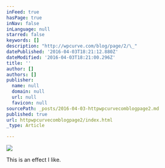 ```yaml
---
inFeed: true
hasPage: true
inNav: false
inLanguage: null
starred: false
keywords: []
description: "http://wpcurve.com/blog/page/2/\_"
datePublished: '2016-04-03T18:21:12.880Z'
dateModified: '2016-04-03T18:21:00.296Z'
title: ''
author: []
authors: []
publisher:
  name: null
  domain: null
  url: null
  favicon: null
sourcePath: _posts/2016-04-03-httpwpcurvecomblogpage2.md
published: true
url: httpwpcurvecomblogpage2/index.html
_type: Article

---
```

![](https://the-grid-user-content.s3-us-west-2.amazonaws.com/f9966ab4-1b89-47cd-9eee-28137b256409.jpg)

This is an effect I like.